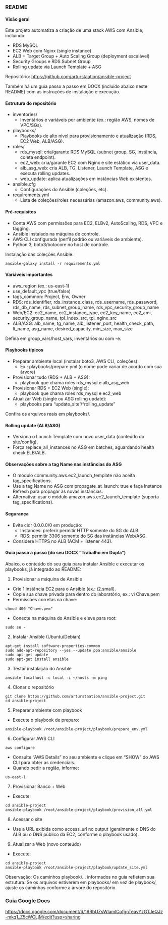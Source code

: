 ### README

#### Visão geral
Este projeto automatiza a criação de uma stack AWS com Ansible, incluindo:
- RDS MySQL
- EC2 Web com Nginx (single instance)
- ALB + Target Group + Auto Scaling Group (deployment escalável)
- Security Groups e RDS Subnet Group
- Rolling update via Launch Template + ASG

Repositório: https://github.com/arturstaation/ansible-project

Também há um guia passo a passo em DOCX (incluído abaixo neste README) com as instruções de instalação e execução.

#### Estrutura do repositório
- inventories/
  - Inventários e variáveis por ambiente (ex.: região AWS, nomes de VPC/SGs).
- playbooks/
  - Playbooks de alto nível para provisionamento e atualização (RDS, EC2 Web, ALB/ASG).
- roles/
  - rds_mysql: cria/garante RDS MySQL (subnet group, SG, instância, coleta endpoint).
  - ec2_web: cria/garante EC2 com Nginx e site estático via user_data.
  - alb_asg_web: cria ALB, TG, Listener, Launch Template, ASG e executa rolling updates.
  - web_update: aplica atualizações em instâncias Web existentes.
- ansible.cfg
  - Configurações do Ansible (coleções, etc).
- requirements.yml
  - Lista de coleções/roles necessárias (amazon.aws, community.aws).

#### Pré-requisitos
- Conta AWS com permissões para EC2, ELBv2, AutoScaling, RDS, VPC e tagging.
- Ansible instalado na máquina de controle.
- AWS CLI configurada (perfil padrão ou variáveis de ambiente).
- Python 3, boto3/botocore no host de controle.

Instalação das coleções Ansible:
```
ansible-galaxy install -r requirements.yml
```

#### Variáveis importantes
- aws_region (ex.: us-east-1)
- use_default_vpc (true/false)
- tags_common: Project, Env, Owner
- RDS: rds_identifier, rds_instance_class, rds_username, rds_password, rds_db_name, rds_subnet_group_name, rds_vpc_security_group_name
- Web/EC2: ec2_name, ec2_instance_type, ec2_key_name, ec2_ami, security_group_name, tpl_index_src, tpl_nginx_src
- ALB/ASG: alb_name, tg_name, alb_listener_port, health_check_path, lt_name, asg_name, desired_capacity, min_size, max_size

Defina em group_vars/host_vars, inventários ou com -e.

#### Playbooks típicos
- Preparar ambiente local (instalar boto3, AWS CLI, coleções):
  - Ex.: playbooks/prepare.yml (o nome pode variar de acordo com sua árvore)
- Provisionar tudo (RDS + ALB + ASG):
  - playbook que chama roles rds_mysql e alb_asg_web
- Provisionar RDS + EC2 Web (single):
  - playbook que chama roles rds_mysql e ec2_web
- Atualizar Web (single ou ASG rolling update):
  - playbooks para “update_site”/“rolling_update”

Confira os arquivos reais em playbooks/.

#### Rolling update (ALB/ASG)
- Versiona o Launch Template com novo user_data (conteúdo do site/config).
- Força replace_all_instances no ASG em batches, aguardando health check ELB/ALB.

#### Observações sobre a tag Name nas instâncias do ASG
- O módulo community.aws.ec2_launch_template não aceita tag_specifications.
- Use a tag Name no ASG com propagate_at_launch: true e faça Instance Refresh para propagar às novas instâncias.
- Alternativa: usar o módulo amazon.aws.ec2_launch_template (suporta tag_specifications).

#### Segurança
- Evite cidr 0.0.0.0/0 em produção:
  - Instances: preferir permitir HTTP somente do SG do ALB.
  - RDS: permitir 3306 somente do SG das instâncias Web/ASG.
- Considere HTTPS no ALB (ACM + listener 443).

#### Guia passo a passo (do seu DOCX “Trabalho em Dupla”)
Abaixo, o conteúdo do seu guia para instalar Ansible e executar os playbooks, já integrado ao README:

1) Provisionar a máquina de Ansible
- Crie 1 instância EC2 para o Ansible (ex.: t2.small).
- Copie sua chave privada para dentro do laboratório, ex.: vi Chave.pem
- Permissões corretas na chave:
```
chmod 400 "Chave.pem"
```
- Conecte na máquina do Ansible e eleve para root:
```
sudo su -
```

2) Instalar Ansible (Ubuntu/Debian)
```
apt-get install software-properties-common
sudo add-apt-repository --yes --update ppa:ansible/ansible
sudo apt-get update
sudo apt-get install ansible
```

3) Testar instalação do Ansible
```
ansible localhost -c local -i ~/hosts -m ping
```

4) Clonar o repositório
```
git clone https://github.com/arturstaation/ansible-project.git
cd ansible-project
```

5) Preparar ambiente com playbook
- Execute o playbook de preparo:
```
ansible-playbook /root/ansible-project/playbook/prepare_env.yml
```

6) Configurar AWS CLI
```
aws configure
```
- Consulte “AWS Details” no seu ambiente e clique em “SHOW” do AWS CLI para obter as credenciais.
- Quando pedir a região, informe:
```
us-east-1
```

7) Provisionar Banco + Web
- Execute:
```
cd ansible-project
ansible-playbook /root/ansible-project/playbook/provision_all.yml
```

8) Acessar o site
- Use a URL exibida como access_url no output (geralmente o DNS do ALB ou o DNS público da EC2, conforme o playbook usado).

9) Atualizar a Web (novo conteúdo)
- Execute:
```
cd ansible-project
ansible-playbook /root/ansible-project/playbook/update_site.yml
```

Observação: Os caminhos playbook/... informados no guia refletem sua estrutura. Se os arquivos estiverem em playbooks/ em vez de playbook/, ajuste os caminhos conforme a árvore do repositório.

### Guia Google Docs
https://docs.google.com/document/d/19RbUZsWIamlCofgnTeavYzGTJeQJz-mkq1_Z5cWCLjM/edit?usp=sharing